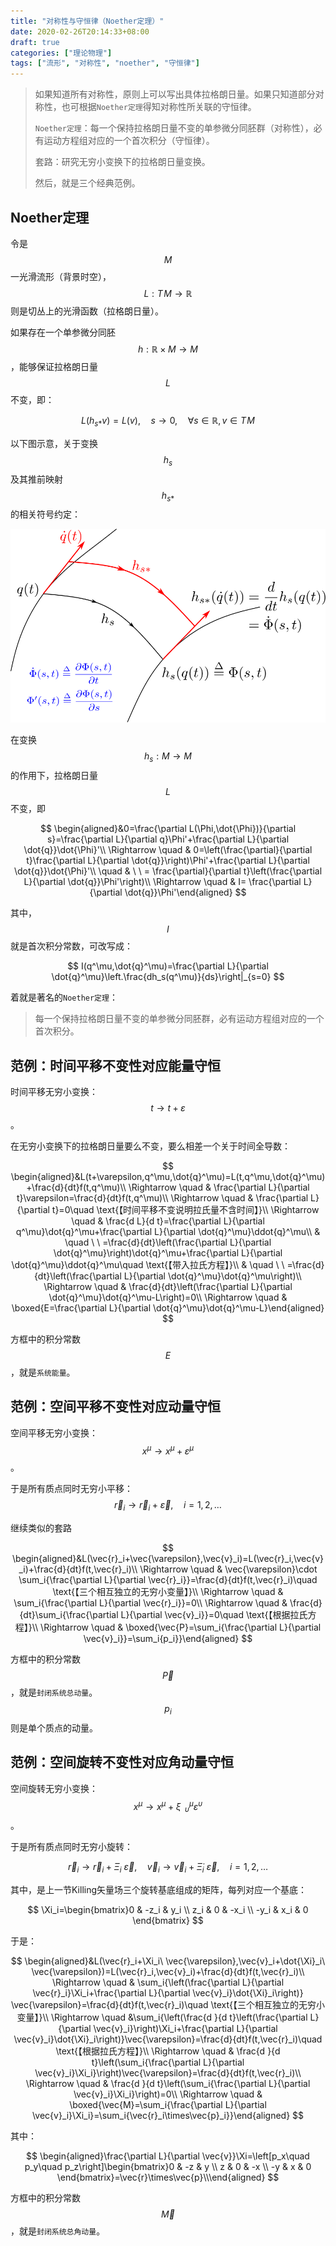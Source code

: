 ```yaml
---
title: "对称性与守恒律（Noether定理）"
date: 2020-02-26T20:14:33+08:00
draft: true
categories: ["理论物理"]
tags: ["流形", "对称性", "noether", "守恒律"]
---
```




> 如果知道所有对称性，原则上可以写出具体拉格朗日量。如果只知道部分对称性，也可根据`Noether定理`得知对称性所关联的守恒律。
>
> `Noether定理`：每一个保持拉格朗日量不变的单参微分同胚群（对称性），必有运动方程组对应的一个首次积分（守恒律）。
>
> 套路：研究无穷小变换下的拉格朗日量变换。
>
> 然后，就是三个经典范例。

<!--more-->

## Noether定理

令是$$M$$一光滑流形（背景时空），$$L:T\!M\to \mathbb{R}$$则是切丛上的光滑函数（拉格朗日量）。

如果存在一个单参微分同胚$$h:\mathbb{R}\times M\to M$$，能够保证拉格朗日量$$L$$不变，即：

$$
L(h_{s*}v)=L(v),\quad s\to0,\quad \forall s\in \mathbb{R},v\in T\!M
$$

以下图示意，关于变换$$h_s$$及其推前映射$$h_{s*}$$的相关符号约定：

![](../images/0116.svg)

在变换$$h_s:M\to M$$的作用下，拉格朗日量$$L$$不变，即

$$
\begin{aligned}&0=\frac{\partial L(\Phi,\dot{\Phi})}{\partial s}=\frac{\partial L}{\partial q}\Phi'+\frac{\partial L}{\partial \dot{q}}\dot{\Phi}'\\ \Rightarrow \quad & 0=\left(\frac{\partial}{\partial t}\frac{\partial L}{\partial \dot{q}}\right)\Phi'+\frac{\partial L}{\partial \dot{q}}\dot{\Phi}'\\  \quad & \ \ = \frac{\partial}{\partial t}\left(\frac{\partial L}{\partial \dot{q}}\Phi'\right)\\ \Rightarrow \quad & I= \frac{\partial L}{\partial \dot{q}}\Phi'\end{aligned}
$$

其中，$$I$$就是首次积分常数，可改写成：

$$
I(q^\mu,\dot{q}^\mu)=\frac{\partial L}{\partial \dot{q}^\mu}\left.\frac{dh_s(q^\mu)}{ds}\right|_{s=0}
$$

着就是著名的`Noether定理`：

> 每一个保持拉格朗日量不变的单参微分同胚群，必有运动方程组对应的一个首次积分。


## 范例：时间平移不变性对应能量守恒

时间平移无穷小变换： $$t\to t+\varepsilon$$。

在无穷小变换下的拉格朗日量要么不变，要么相差一个关于时间全导数：

$$
\begin{aligned}&L(t+\varepsilon,q^\mu,\dot{q}^\mu)=L(t,q^\mu,\dot{q}^\mu)+\frac{d}{dt}f(t,q^\mu)\\ \Rightarrow \quad & \frac{\partial L}{\partial t}\varepsilon=\frac{d}{dt}f(t,q^\mu)\\ \Rightarrow \quad & \frac{\partial L}{\partial t}=0\quad \text{【时间平移不变说明拉氏量不含时间】}\\ \Rightarrow \quad & \frac{d L}{d t}=\frac{\partial L}{\partial q^\mu}\dot{q}^\mu+\frac{\partial L}{\partial \dot{q}^\mu}\ddot{q}^\mu\\  & \quad \ \ =\frac{d}{dt}\left(\frac{\partial L}{\partial \dot{q}^\mu}\right)\dot{q}^\mu+\frac{\partial L}{\partial \dot{q}^\mu}\ddot{q}^\mu\quad \text{【带入拉氏方程】}\\  & \quad \ \ =\frac{d}{dt}\left(\frac{\partial L}{\partial \dot{q}^\mu}\dot{q}^\mu\right)\\ \Rightarrow \quad & \frac{d}{dt}\left(\frac{\partial L}{\partial \dot{q}^\mu}\dot{q}^\mu-L\right)=0\\ \Rightarrow \quad & \boxed{E=\frac{\partial L}{\partial \dot{q}^\mu}\dot{q}^\mu-L}\end{aligned}
$$

方框中的积分常数$$E$$，就是`系统能量`。

## 范例：空间平移不变性对应动量守恒

空间平移无穷小变换：$$x^\mu\to x^\mu+\varepsilon^\mu$$。

于是所有质点同时无穷小平移：$$\vec{r}_i\to \vec{r}_i+\vec{\varepsilon},\quad i=1,2,\dots$$

继续类似的套路

$$
\begin{aligned}&L(\vec{r}_i+\vec{\varepsilon},\vec{v}_i)=L(\vec{r}_i,\vec{v}_i)+\frac{d}{dt}f(t,\vec{r}_i)\\ \Rightarrow \quad & \vec{\varepsilon}\cdot \sum_i{\frac{\partial L}{\partial \vec{r}_i}}=\frac{d}{dt}f(t,\vec{r}_i)\quad \text{【三个相互独立的无穷小变量】}\\ \Rightarrow \quad & \sum_i{\frac{\partial L}{\partial \vec{r}_i}}=0\\ \Rightarrow \quad & \frac{d}{dt}\sum_i{\frac{\partial L}{\partial \vec{v}_i}}=0\quad \text{【根据拉氏方程】}\\ \Rightarrow \quad & \boxed{\vec{P}=\sum_i{\frac{\partial L}{\partial \vec{v}_i}}=\sum_i{p_i}}\end{aligned}
$$

方框中的积分常数$$\vec{P}$$，就是`封闭系统总动量`。$$p_i$$则是单个质点的动量。

## 范例：空间旋转不变性对应角动量守恒

空间旋转无穷小变换：$$x^\mu\to x^\mu+\xi^\mu_{\ \ \upsilon} \varepsilon^\upsilon$$。

于是所有质点同时无穷小旋转：

$$
\vec{r}_i\to \vec{r}_i+\Xi_i\ \vec{\varepsilon},\quad\vec{v}_i\to \vec{v}_i+\dot{\Xi}_i\ \vec{\varepsilon},\quad i=1,2,\dots
$$

其中，是上一节Killing矢量场三个旋转基底组成的矩阵，每列对应一个基底：

$$
\Xi_i=\begin{bmatrix}0 & -z_i & y_i \\ z_i & 0 & -x_i \\ -y_i & x_i & 0 \end{bmatrix}
$$

于是：

$$
\begin{aligned}&L(\vec{r}_i+\Xi_i\ \vec{\varepsilon},\vec{v}_i+\dot{\Xi}_i\ \vec{\varepsilon})=L(\vec{r}_i,\vec{v}_i)+\frac{d}{dt}f(t,\vec{r}_i)\\ \Rightarrow \quad & \sum_i{\left(\frac{\partial L}{\partial \vec{r}_i}\Xi_i+\frac{\partial L}{\partial \vec{v}_i}\dot{\Xi}_i\right)} \vec{\varepsilon}=\frac{d}{dt}f(t,\vec{r}_i)\quad \text{【三个相互独立的无穷小变量】}\\ \Rightarrow \quad &\sum_i{\left(\frac{d }{d t}\left(\frac{\partial L}{\partial \vec{v}_i}\right)\Xi_i+\frac{\partial L}{\partial \vec{v}_i}\dot{\Xi}_i\right)}\vec{\varepsilon}=\frac{d}{dt}f(t,\vec{r}_i)\quad \text{【根据拉氏方程】}\\ \Rightarrow \quad & \frac{d }{d t}\left(\sum_i{\frac{\partial L}{\partial \vec{v}_i}\Xi_i}\right)\vec{\varepsilon}=\frac{d}{dt}f(t,\vec{r}_i)\\ \Rightarrow \quad & \frac{d }{d t}\left(\sum_i{\frac{\partial L}{\partial \vec{v}_i}\Xi_i}\right)=0\\ \Rightarrow \quad & \boxed{\vec{M}=\sum_i{\frac{\partial L}{\partial \vec{v}_i}\Xi_i}=\sum_i{\vec{r}_i\times\vec{p}_i}}\end{aligned}
$$

其中：

$$
\begin{aligned}\frac{\partial L}{\partial \vec{v}}\Xi=\left[p_x\quad p_y\quad p_z\right]\begin{bmatrix}0 & -z & y \\ z & 0 & -x \\ -y & x & 0 \end{bmatrix}=\vec{r}\times\vec{p}\\\end{aligned}
$$

方框中的积分常数$$\vec{M}$$，就是`封闭系统总角动量`。

